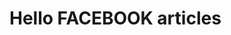 <!DOCTYPE html>
<html>
<head><meta property="fb:pages" content="100996108701743" /></head>
<body>
<h1>Hello FACEBOOK articles</h1>
<p></p>
</body>
</html>
